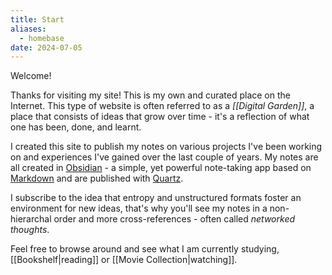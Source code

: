 ```yaml
---
title: Start
aliases:
  - homebase
date: 2024-07-05
---
```

Welcome!

Thanks for visiting my site! This is my own and curated place on the Internet. This type of website is often referred to as a *[[Digital Garden]]*, a place that consists of ideas that grow over time - it's a reflection of what one has been, done, and learnt.

I created this site to publish my notes on various projects I've been working on and experiences I've gained over the last couple of years. My notes are all created in [Obsidian](https://obsidian.md/) - a simple, yet powerful note-taking app based on [Markdown](https://en.wikipedia.org/wiki/Markdown) and are published with [Quartz](https://quartz.jzhao.xyz/).

I subscribe to the idea that entropy and unstructured formats foster an environment for new ideas, that's why you'll see my notes in a non-hierarchal order and more cross-references - often called *networked thoughts*.

Feel free to browse around and see what I am currently studying, [[Bookshelf|reading]] or [[Movie Collection|watching]].